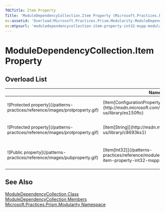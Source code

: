 ```yaml
---
TOCTitle: Item Property
Title: 'ModuleDependencyCollection.Item Property (Microsoft.Practices.Prism.Modularity)'
ms:assetid: 'Overload:Microsoft.Practices.Prism.Modularity.ModuleDependencyCollection.Item'
ms:mtpsurl: 'moduledependencycollection-item-property-int32-mspp-modularity.md'
---
```


# ModuleDependencyCollection.Item Property

## Overload List

<table>
<thead>
<tr class="header">
<th> </th>
<th>Name</th>
<th>Description</th>
</tr>
</thead>
<tbody>
<tr class="odd">
<td>![Protected property](/patterns-practices/reference/images/protproperty.gif)</td>
<td>[Item[ConfigurationProperty]](http://msdn.microsoft.com/en-us/library/es150ftc)</td>
<td><div class="summary">
Gets or sets a property or attribute of this configuration element.
</div>
(Inherited from [ConfigurationElement](http://msdn.microsoft.com/en-us/library/kyx77cz3).)</td>
</tr>
<tr class="even">
<td>![Protected property](/patterns-practices/reference/images/protproperty.gif)</td>
<td>[Item[String]](http://msdn.microsoft.com/en-us/library/c8693ks1)</td>
<td><div class="summary">
Gets or sets a property, attribute, or child element of this configuration element.
</div>
(Inherited from [ConfigurationElement](http://msdn.microsoft.com/en-us/library/kyx77cz3).)</td>
</tr>
<tr class="odd">
<td>![Public property](/patterns-practices/reference/images/pubproperty.gif)</td>
<td>[Item[Int32]](/patterns-practices/reference/moduledependencycollection-item-property-int32-mspp-modularity)</td>
<td><div class="summary">
Gets the [ModuleDependencyConfigurationElement](/patterns-practices/reference/moduledependencyconfigurationelement-class-mspp-modularity) located at the specified index in the collection.
</div></td>
</tr>
</tbody>
</table>

## See Also

[ModuleDependencyCollection Class](/patterns-practices/reference/moduledependencycollection-class-mspp-modularity)<br/>
[ModuleDependencyCollection Members](/patterns-practices/reference/moduledependencycollection-members-mspp-modularity)<br/>
[Microsoft.Practices.Prism.Modularity Namespace](/patterns-practices/reference/mspp-modularity-namespace)<br/>